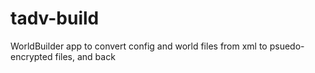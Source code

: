 # tadv-build
WorldBuilder app to convert config and world files from xml to psuedo-encrypted files, and back
